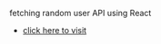 fetching random user API using React 


- [click here to visit ](prep-w2-react-acbt-gpqhsb3y9-fadysaadeddins-projects.vercel.app) 
